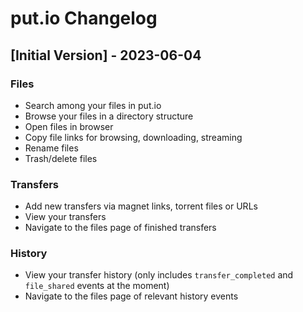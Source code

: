 # put.io Changelog

## [Initial Version] - 2023-06-04

### Files

- Search among your files in put.io
- Browse your files in a directory structure
- Open files in browser
- Copy file links for browsing, downloading, streaming
- Rename files
- Trash/delete files

### Transfers

- Add new transfers via magnet links, torrent files or URLs
- View your transfers
- Navigate to the files page of finished transfers

### History

- View your transfer history (only includes `transfer_completed` and `file_shared` events at the moment)
- Navigate to the files page of relevant history events
